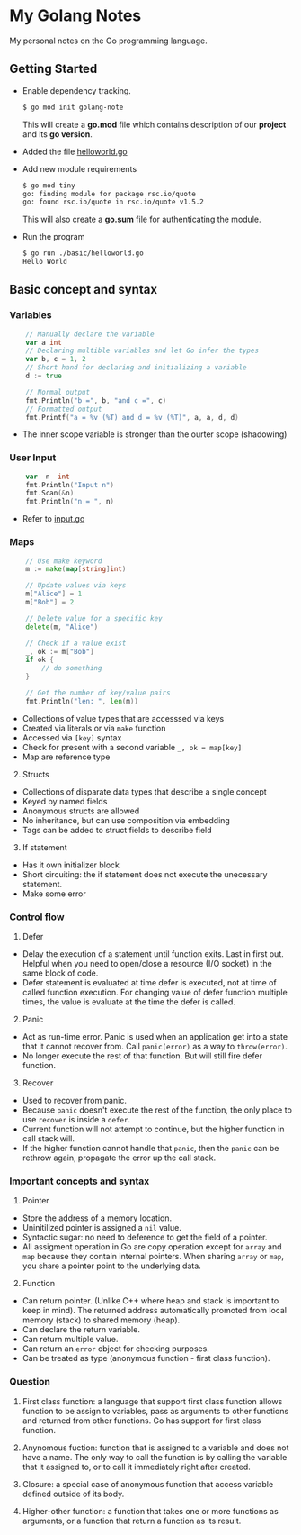 # My Golang Notes  
My personal notes on the Go programming language.
## Getting Started

- Enable dependency tracking. 
	```bash
	$ go mod init golang-note
	```
	This will create a **go.mod** file which contains description of our **project** and its **go version**. 
	
- Added the file [helloworld.go](basic/helloworld.go)
- Add new module requirements
	```bash
	$ go mod tiny
	go: finding module for package rsc.io/quote
	go: found rsc.io/quote in rsc.io/quote v1.5.2
	```
	This will also create a **go.sum** file for authenticating the module.
	
- Run the program
	```bash
	$ go run ./basic/helloworld.go
	Hello World
	```

## Basic concept and syntax

### Variables
```go
	// Manually declare the variable
	var a int
	// Declaring multible variables and let Go infer the types
	var b, c = 1, 2
	// Short hand for declaring and initializing a variable
	d := true

	// Normal output
	fmt.Println("b =", b, "and c =", c)
	// Formatted output
	fmt.Printf("a = %v (%T) and d = %v (%T)", a, a, d, d)
```
- The inner scope variable is stronger than the ourter scope (shadowing)

### User Input
```go
	var  n  int
	fmt.Println("Input n")
	fmt.Scan(&n)
	fmt.Println("n = ", n)
```
- Refer to [input.go](basic/input.go)

### Maps
```go
	// Use make keyword
	m := make(map[string]int)

	// Update values via keys
	m["Alice"] = 1
	m["Bob"] = 2

	// Delete value for a specific key
	delete(m, "Alice")

	// Check if a value exist
	_, ok := m["Bob"]
	if ok {
		// do something
	}

	// Get the number of key/value pairs
	fmt.Println("len: ", len(m))
```
- Collections of value types that are accesssed via keys
- Created via literals or via `make` function
- Accessed via `[key]` syntax
- Check for present with a second variable `_, ok = map[key]`
- Map are reference type

2. Structs
  - Collections of disparate data types that describe a single concept
  - Keyed by named fields
  - Anonymous structs are allowed
  - No inheritance, but can use composition via embedding
  - Tags can be added to struct fields to describe field

3. If statement
  - Has it own initializer block
  - Short circuiting: the if statement does not execute the unecessary statement.
  - Make some error 

### Control flow 

1. Defer
  - Delay the execution of a statement until function exits. Last in first out. Helpful when you need to open/close a resource (I/O socket) in the same block of code.
  - Defer statement is evaluated at time defer is executed, not at time of called function execution. For changing value of defer function  multiple times, the value is evaluate at the time the defer is called.

2. Panic 
  - Act as run-time error. Panic is used when an application get into a state that it cannot recover from. Call `panic(error)` as a way to `throw(error)`.
  - No longer execute the rest of that function. But will still fire defer function.

3. Recover
  - Used to recover from panic.
  - Because `panic` doesn't execute the rest of the function, the only place to use `recover` is inside a `defer`. 
  - Current function will not attempt to continue, but the higher function in call stack will.
  - If the higher function cannot handle that `panic`, then the `panic` can be rethrow again, propagate the error up the call stack.

### Important concepts and syntax

1. Pointer
  - Store the address of a memory location.
  - Uninitilized pointer is assigned a `nil` value.
  - Syntactic sugar: no need to deference to get the field of a pointer. 
  - All assigment operation in Go are copy operation except for `array` and `map` because they contain internal pointers. When sharing `array` or `map`, you share a pointer point to the underlying data.

2. Function 
  - Can return pointer. (Unlike C++ where heap and stack is important to keep in mind). The returned address automatically promoted from local memory (stack) to shared memory (heap).
  - Can declare the return variable.
  - Can return multiple value.
  - Can return an `error` object for checking purposes.
  - Can be treated as type (anonymous function - first class function).

### Question
  1. First class function: a language that support first class function allows function to be assign to variables, pass as arguments to other functions and returned from other functions. Go has support for first class function.

  2. Anynomous fuction: function that is assigned to a variable and does not have a name. The only way to call the function is by calling the variable that it assigned to, or to call it immediately right after created.

  3. Closure: a special case of anonymous function that access variable defined outside of its body.

  4. Higher-other function: a function that takes one or more functions as arguments, or a function that return a function as its result.

